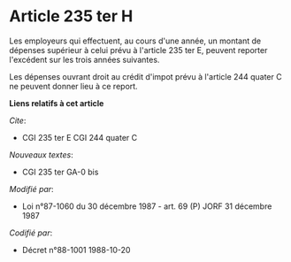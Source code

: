 # Article 235 ter H

Les employeurs qui effectuent, au cours d'une année, un montant de dépenses supérieur à celui prévu à l'article 235 ter E,
peuvent reporter l'excédent sur les trois années suivantes.

Les dépenses ouvrant droit au crédit d'impot prévu à l'article 244 quater C ne peuvent donner lieu à ce report.

**Liens relatifs à cet article**

_Cite_:

  - CGI 235 ter E CGI 244 quater C

_Nouveaux textes_:

  - CGI 235 ter GA-0 bis

_Modifié par_:

  - Loi n°87-1060 du 30 décembre 1987 - art. 69 (P) JORF 31 décembre 1987

_Codifié par_:

  - Décret n°88-1001 1988-10-20
